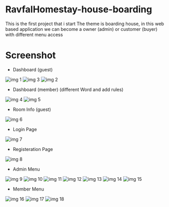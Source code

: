 # RavfalHomestay-house-boarding
This is the first project that i start
The theme is boarding house, in this web based application we can become a owner (admin) or customer (buyer) with different menu access

# Screenshot

- Dashboard (guest)

![img 1](Screenshot/db_guest.jpeg) 
![img 3](Screenshot/ds_guest3.jpeg)
![img 2](Screenshot/ds_guest2.jpeg)

- Dashboard (member) (different Word and add rules)

![img 4](Screenshot/ds_member.jpeg)
![img 5](Screenshot/ds_member2.jpeg)

- Room Info (guest)

![img 6](Screenshot/roominfo_guest.jpeg)

- Login Page

![img 7](Screenshot/login_page.jpeg)

- Registeration Page

![img 8](Screenshot/mem_regis.jpeg)

- Admin Menu

![img 9](Screenshot/admin_db.jpeg)
![img 10](Screenshot/room_data.jpeg)
![img 11](Screenshot/update_room.jpeg)
![img 12](Screenshot/member_data.jpeg)
![img 13](Screenshot/booking_data.jpeg)
![img 14](Screenshot/payment_data.jpeg)
![img 15](Screenshot/report_data.jpeg)

- Member Menu

![img 16](Screenshot/roominfo_member.jpeg)
![img 17](Screenshot/booking_room.jpeg)
![img 18](Screenshot/payment.jpeg)
